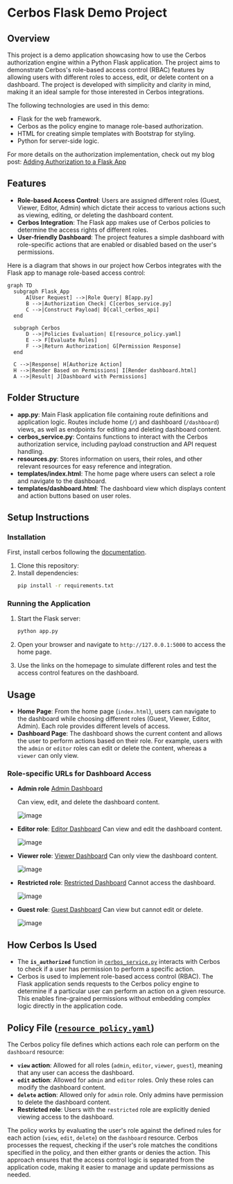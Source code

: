 # Cerbos Flask Demo Project

## Overview

This project is a demo application showcasing how to use the Cerbos authorization engine within a Python Flask application. The project aims to demonstrate Cerbos's role-based access control (RBAC) features by allowing users with different roles to access, edit, or delete content on a dashboard. The project is developed with simplicity and clarity in mind, making it an ideal sample for those interested in Cerbos integrations.

The following technologies are used in this demo:

- Flask for the web framework.
- Cerbos as the policy engine to manage role-based authorization.
- HTML for creating simple templates with Bootstrap for styling.
- Python for server-side logic.

For more details on the authorization implementation, check out my blog post: [Adding Authorization to a Flask App](https://medium.com/@mhmohona/adding-authorization-to-your-flask-app-a-beginners-guide-66d48db11176)

## Features

- **Role-based Access Control**: Users are assigned different roles (Guest, Viewer, Editor, Admin) which dictate their access to various actions such as viewing, editing, or deleting the dashboard content.
- **Cerbos Integration**: The Flask app makes use of Cerbos policies to determine the access rights of different roles.
- **User-friendly Dashboard**: The project features a simple dashboard with role-specific actions that are enabled or disabled based on the user's permissions.

Here is a diagram that shows in our project how Cerbos integrates with the Flask app to manage role-based access control:

  ```mermaid
graph TD
    subgraph Flask_App
        A[User Request] -->|Role Query| B[app.py]
        B -->|Authorization Check| C[cerbos_service.py]
        C -->|Construct Payload| D[call_cerbos_api]
    end

    subgraph Cerbos
        D -->|Policies Evaluation| E[resource_policy.yaml]
        E --> F[Evaluate Rules]
        F -->|Return Authorization| G[Permission Response]
    end

    C -->|Response| H[Authorize Action]
    H -->|Render Based on Permissions| I[Render dashboard.html]
    A -->|Result| J[Dashboard with Permissions]
```

## Folder Structure

- **app.py**: Main Flask application file containing route definitions and application logic. Routes include home (`/`) and dashboard (`/dashboard`) views, as well as endpoints for editing and deleting dashboard content.
- **cerbos_service.py**: Contains functions to interact with the Cerbos authorization service, including payload construction and API request handling.
- **resources.py**: Stores information on users, their roles, and other relevant resources for easy reference and integration.
- **templates/index.html**: The home page where users can select a role and navigate to the dashboard.
- **templates/dashboard.html**: The dashboard view which displays content and action buttons based on user roles.

## Setup Instructions

### Installation

First, install cerbos following the [documentation](https://docs.cerbos.dev/cerbos/latest/installation/binary). 

1. Clone this repository:
2. Install dependencies:
    ```bash
    pip install -r requirements.txt
    ```

### Running the Application
1. Start the Flask server:
    ```bash
    python app.py
    ```
2. Open your browser and navigate to `http://127.0.0.1:5000` to access the home page.

3. Use the links on the homepage to simulate different roles and test the access control features on the dashboard.

## Usage
- **Home Page**: From the home page (`index.html`), users can navigate to the dashboard while choosing different roles (Guest, Viewer, Editor, Admin). Each role provides different levels of access.
- **Dashboard Page**: The dashboard shows the current content and allows the user to perform actions based on their role. For example, users with the `admin` or `editor` roles can edit or delete the content, whereas a `viewer` can only view.

### Role-specific URLs for Dashboard Access
- **Admin role** [Admin Dashboard](http://127.0.0.1:5000/dashboard?role=admin) 

  Can view, edit, and delete the dashboard content.

  ![image](https://github.com/user-attachments/assets/81241fda-bb93-4390-b96d-7db4be36bf6e)

- **Editor role**: [Editor Dashboard](http://127.0.0.1:5000/dashboard?role=editor)
  Can view and edit the dashboard content.

  ![image](https://github.com/user-attachments/assets/0e162c46-1972-4746-a1d4-b418da49c709)

- **Viewer role**: [Viewer Dashboard](http://127.0.0.1:5000/dashboard?role=viewer)
  Can only view the dashboard content.

  ![image](https://github.com/user-attachments/assets/a913a7a5-3872-414e-914b-203ae3737927)


- **Restricted role**: [Restricted Dashboard](http://127.0.0.1:5000/dashboard?role=restricted)
  Cannot access the dashboard.

  ![image](https://github.com/user-attachments/assets/389fffc4-7d87-4ea9-af2e-8bcc9f6d5fc8)

- **Guest role**: [Guest Dashboard](http://127.0.0.1:5000/dashboard?role=guest)
  Can view but cannot edit or delete.

  ![image](https://github.com/user-attachments/assets/a871a171-cc60-450d-b8ef-cc0f25055e8e)


## How Cerbos Is Used
- The **`is_authorized`** function in [`cerbos_service.py`](cerbos_service.py) interacts with Cerbos to check if a user has permission to perform a specific action.
- Cerbos is used to implement role-based access control (RBAC). The Flask application sends requests to the Cerbos policy engine to determine if a particular user can perform an action on a given resource. This enables fine-grained permissions without embedding complex logic directly in the application code.

## Policy File ([`resource_policy.yaml`](cerbos-policies/policies/resource_policy.yaml))

The Cerbos policy file defines which actions each role can perform on the `dashboard` resource:
- **`view` action**: Allowed for all roles (`admin`, `editor`, `viewer`, `guest`), meaning that any user can access the dashboard.
- **`edit` action**: Allowed for `admin` and `editor` roles. Only these roles can modify the dashboard content.
- **`delete` action**: Allowed only for `admin` role. Only admins have permission to delete the dashboard content.
- **Restricted role**: Users with the `restricted` role are explicitly denied viewing access to the dashboard.

The policy works by evaluating the user's role against the defined rules for each action (`view`, `edit`, `delete`) on the `dashboard` resource. Cerbos processes the request, checking if the user's role matches the conditions specified in the policy, and then either grants or denies the action. This approach ensures that the access control logic is separated from the application code, making it easier to manage and update permissions as needed.
